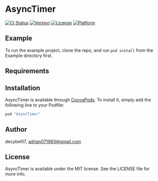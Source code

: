 # AsyncTimer

[![CI Status](http://img.shields.io/travis/decybel07/AsyncTimer.svg?style=flat)](https://travis-ci.org/decybel07/AsyncTimer)
[![Version](https://img.shields.io/cocoapods/v/AsyncTimer.svg?style=flat)](http://cocoapods.org/pods/AsyncTimer)
[![License](https://img.shields.io/cocoapods/l/AsyncTimer.svg?style=flat)](http://cocoapods.org/pods/AsyncTimer)
[![Platform](https://img.shields.io/cocoapods/p/AsyncTimer.svg?style=flat)](http://cocoapods.org/pods/AsyncTimer)

## Example

To run the example project, clone the repo, and run `pod install` from the Example directory first.

## Requirements

## Installation

AsyncTimer is available through [CocoaPods](http://cocoapods.org). To install
it, simply add the following line to your Podfile:

```ruby
pod "AsyncTimer"
```

## Author

decybel07, adrian071993@gmail.com

## License

AsyncTimer is available under the MIT license. See the LICENSE file for more info.
